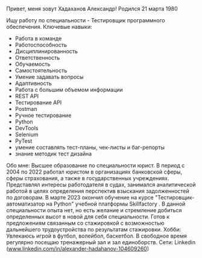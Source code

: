 Привет, меня зовут Хадаханов Александр!
Родился 21 марта 1980

Ищу работу по специальности - Тестировщик программного обеспечения.
Ключевые навыки:
  - Работа в команде
  - Работоспособность
  - Дисциплинированность
  - Ответственность
  - Обучаемость
  - Самостоятельность
  - Умение задавать вопросы
  - Адаптивность
  - Работа с большим объемом информации
  - REST API
  - Тестирование API
  - Postman
  - Ручное тестирование
  - Python
  - DevTools
  - Selenium
  - PyTest
  - умение составлять тест-планы, чек-листы и баг-репорты
  - знание методик тест дизайна

Обо мне:
Высшее образование по специальности юрист. В период с 2004 по 2022 работал юристом в организациях банковской сферы, сферы страхования, а также в государственных учреждениях. Представлял интересы работодателя в судах, занимался аналитической работой в целях определения перспектив взыскания задолженностей по договорам. В марте 2023 окончил обучение на курсе "Тестировщик-автоматизатор на Python" учебной платформы Skillfactory . В данной специальности опыта нет, но есть желание и стремление добиться определенных высот в новой для себя специальности. Готов к предложениям связанным со стажировкой с возможностью дальнейшего трудоустройства по результатам стажировки.
Хобби:
Увлекаюсь игрой в футбол, волейбол, баскетбол. В свободное время регулярно посещаю тренажерный зал и зал единоборств.
Сети:
Linkedin (www.linkedin.com/in/alexander-hadahanov-104609260)

